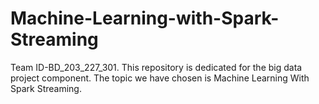 # Machine-Learning-with-Spark-Streaming
Team ID-BD_203_227_301.
This repository is dedicated for the big data project component.
The topic we have chosen is Machine Learning With Spark Streaming.
